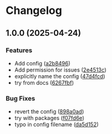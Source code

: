 # Changelog

## 1.0.0 (2025-04-24)


### Features

* Add config ([a2b8496](https://github.com/arunvisvajeetrs/gatsby_travel_euro/commit/a2b84963755047c51715ff45344bed57f59223f7))
* Add permission for issues ([2e4513c](https://github.com/arunvisvajeetrs/gatsby_travel_euro/commit/2e4513c7c8a63ff1aa66ec3d55bb8ec39fe5a6d4))
* explicitly name the config ([47d4fcd](https://github.com/arunvisvajeetrs/gatsby_travel_euro/commit/47d4fcd4a1d155f9e7927be5ac94af96336f2a5a))
* try from docs ([6267fbf](https://github.com/arunvisvajeetrs/gatsby_travel_euro/commit/6267fbfacd886668c2a597085acdc07c4e1ecbd2))


### Bug Fixes

* revert the config ([898a0ad](https://github.com/arunvisvajeetrs/gatsby_travel_euro/commit/898a0ad252eb710c3df4dd37d144f3bcc46448b1))
* try with packages ([f07fd6e](https://github.com/arunvisvajeetrs/gatsby_travel_euro/commit/f07fd6e58250bf073bfad41fea42d932b93ee3b3))
* typo in config filename ([da5d152](https://github.com/arunvisvajeetrs/gatsby_travel_euro/commit/da5d152dd54f5f3c16df77fe4a6b1c4e49d26e01))
